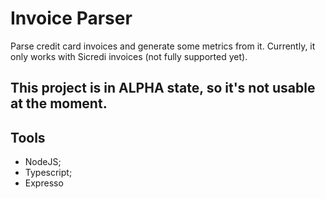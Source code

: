 # Invoice Parser

Parse credit card invoices and generate some metrics from it.
Currently, it only works with Sicredi invoices (not fully supported yet).

## This project is in ALPHA state, so it's not usable at the moment.


## Tools

- NodeJS;
- Typescript;
- Expresso

